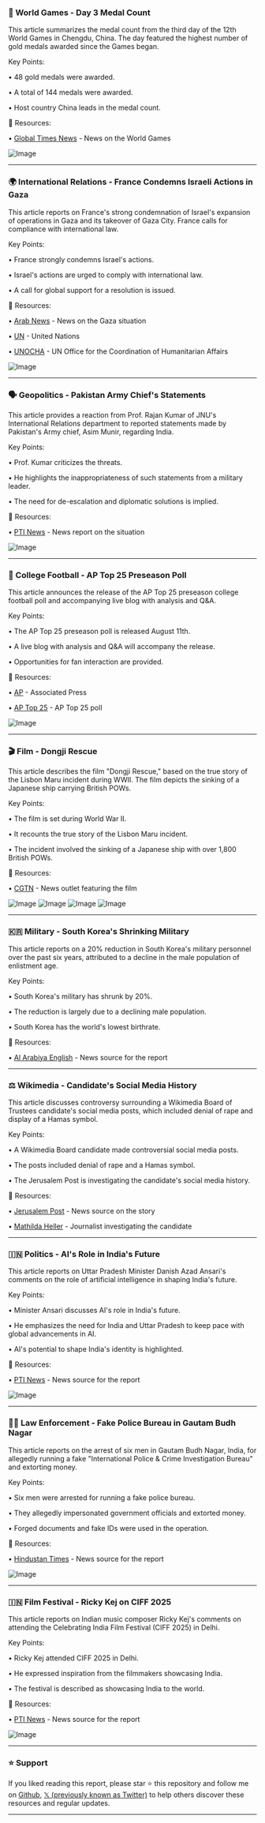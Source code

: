 ### 🏅 World Games - Day 3 Medal Count

This article summarizes the medal count from the third day of the 12th World Games in Chengdu, China.  The day featured the highest number of gold medals awarded since the Games began.

Key Points:

• 48 gold medals were awarded.


• A total of 144 medals were awarded.


• Host country China leads in the medal count.



🔗 Resources:

• [Global Times News](https://x.com/globaltimesnews) - News on the World Games


![Image](https://pbs.twimg.com/media/Gx_75KGaIAApkP0?format=jpg&name=small)


---
### 🌍 International Relations - France Condemns Israeli Actions in Gaza

This article reports on France's strong condemnation of Israel's expansion of operations in Gaza and its takeover of Gaza City. France calls for compliance with international law.

Key Points:

• France strongly condemns Israel's actions.


•  Israel's actions are urged to comply with international law.


• A call for global support for a resolution is issued.



🔗 Resources:

• [Arab News](https://x.com/arabnews) - News on the Gaza situation


• [UN](https://x.com/UN) - United Nations


• [UNOCHA](https://x.com/UNOCHA) - UN Office for the Coordination of Humanitarian Affairs


![Image](https://pbs.twimg.com/media/Gx_7mMwXoAAYDRq?format=jpg&name=small)


---
### 🗣️ Geopolitics - Pakistan Army Chief's Statements

This article provides a reaction from Prof. Rajan Kumar of JNU's International Relations department to reported statements made by Pakistan's Army chief, Asim Munir, regarding India.

Key Points:

• Prof. Kumar criticizes the threats.


•  He highlights the inappropriateness of such statements from a military leader.


• The need for de-escalation and diplomatic solutions is implied.



🔗 Resources:

• [PTI News](https://x.com/PTI_News) - News report on the situation


![Image](https://pbs.twimg.com/amplify_video_thumb/1954554683219214336/img/9uLbqvL42ALKfahV.jpg)


---
### 🏈 College Football - AP Top 25 Preseason Poll

This article announces the release of the AP Top 25 preseason college football poll and accompanying live blog with analysis and Q&A.

Key Points:

• The AP Top 25 preseason poll is released August 11th.


•  A live blog with analysis and Q&A will accompany the release.


•  Opportunities for fan interaction are provided.



🔗 Resources:

• [AP](https://x.com/AP) - Associated Press


• [AP Top 25](https://x.com/AP_Top25) - AP Top 25 poll


![Image](https://pbs.twimg.com/media/Gx28fYlWkAACVy5.jpg)


---
### 🎬 Film - Dongji Rescue

This article describes the film "Dongji Rescue," based on the true story of the Lisbon Maru incident during WWII. The film depicts the sinking of a Japanese ship carrying British POWs.

Key Points:

• The film is set during World War II.


• It recounts the true story of the Lisbon Maru incident.


•  The incident involved the sinking of a Japanese ship with over 1,800 British POWs.



🔗 Resources:

• [CGTN](https://x.com/CGTNOfficial) -  News outlet featuring the film


![Image](https://pbs.twimg.com/media/Gx_SykvbwAATvJq?format=jpg&name=small)
![Image](https://pbs.twimg.com/media/Gx_SylBbwAAKmWP?format=jpg&name=small)
![Image](https://pbs.twimg.com/media/Gx_SyroaoAExDI5?format=jpg&name=small)
![Image](https://pbs.twimg.com/media/Gx_SylxbYAAoWGr?format=jpg&name=small)


---
### 🇰🇷 Military - South Korea's Shrinking Military

This article reports on a 20% reduction in South Korea's military personnel over the past six years, attributed to a decline in the male population of enlistment age.

Key Points:

• South Korea's military has shrunk by 20%.


• The reduction is largely due to a declining male population.


• South Korea has the world's lowest birthrate.



🔗 Resources:

• [Al Arabiya English](https://x.com/AlArabiya_Eng) - News source for the report


---
### ⚖️ Wikimedia - Candidate's Social Media History

This article discusses controversy surrounding a Wikimedia Board of Trustees candidate's social media posts, which included denial of rape and display of a Hamas symbol.

Key Points:

• A Wikimedia Board candidate made controversial social media posts.


•  The posts included denial of rape and a Hamas symbol.


• The Jerusalem Post is investigating the candidate's social media history.



🔗 Resources:

• [Jerusalem Post](https://x.com/Jerusalem_Post) - News source on the story


• [Mathilda Heller](https://x.com/MathildaHeller) - Journalist investigating the candidate


---
### 🇮🇳 Politics - AI's Role in India's Future

This article reports on Uttar Pradesh Minister Danish Azad Ansari's comments on the role of artificial intelligence in shaping India's future.

Key Points:

• Minister Ansari discusses AI's role in India's future.


• He emphasizes the need for India and Uttar Pradesh to keep pace with global advancements in AI.


•  AI's potential to shape India's identity is highlighted.



🔗 Resources:

• [PTI News](https://x.com/PTI_News) - News source for the report


![Image](https://pbs.twimg.com/amplify_video_thumb/1954530119118417920/img/H0LcGA0Jymqyum9P.jpg)


---
### 👮‍♂️ Law Enforcement - Fake Police Bureau in Gautam Budh Nagar

This article reports on the arrest of six men in Gautam Budh Nagar, India, for allegedly running a fake "International Police & Crime Investigation Bureau" and extorting money.

Key Points:

• Six men were arrested for running a fake police bureau.


• They allegedly impersonated government officials and extorted money.


• Forged documents and fake IDs were used in the operation.



🔗 Resources:

• [Hindustan Times](https://x.com/htTweets) - News source for the report


![Image](https://pbs.twimg.com/media/Gx_g3veXcAAkU8Q?format=jpg&name=small)


---
### 🇮🇳 Film Festival - Ricky Kej on CIFF 2025

This article reports on Indian music composer Ricky Kej's comments on attending the Celebrating India Film Festival (CIFF 2025) in Delhi.

Key Points:

• Ricky Kej attended CIFF 2025 in Delhi.


• He expressed inspiration from the filmmakers showcasing India.


• The festival is described as showcasing India to the world.


🔗 Resources:

• [PTI News](https://x.com/PTI_News) - News source for the report


![Image](https://pbs.twimg.com/amplify_video_thumb/1954527241695805440/img/iGbv9LYM9tXvbLZx.jpg)


---

### ⭐️ Support

If you liked reading this report, please star ⭐️ this repository and follow me on [Github](https://github.com/Drix10), [𝕏 (previously known as Twitter)](https://x.com/DRIX_10_) to help others discover these resources and regular updates.

---